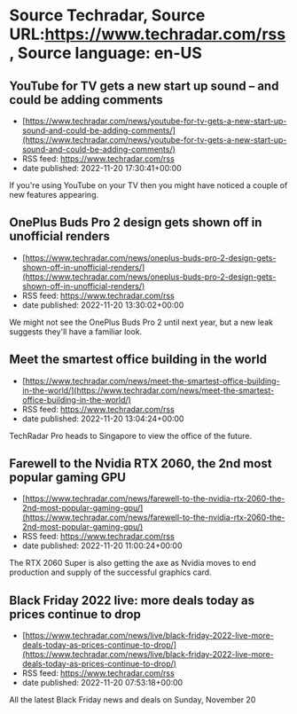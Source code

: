 # Source Techradar, Source URL:https://www.techradar.com/rss, Source language: en-US

## YouTube for TV gets a new start up sound – and could be adding comments
 - [https://www.techradar.com/news/youtube-for-tv-gets-a-new-start-up-sound-and-could-be-adding-comments/](https://www.techradar.com/news/youtube-for-tv-gets-a-new-start-up-sound-and-could-be-adding-comments/)
 - RSS feed: https://www.techradar.com/rss
 - date published: 2022-11-20 17:30:41+00:00

If you're using YouTube on your TV then you might have noticed a couple of new features appearing.

## OnePlus Buds Pro 2 design gets shown off in unofficial renders
 - [https://www.techradar.com/news/oneplus-buds-pro-2-design-gets-shown-off-in-unofficial-renders/](https://www.techradar.com/news/oneplus-buds-pro-2-design-gets-shown-off-in-unofficial-renders/)
 - RSS feed: https://www.techradar.com/rss
 - date published: 2022-11-20 13:30:02+00:00

We might not see the OnePlus Buds Pro 2 until next year, but a new leak suggests they'll have a familiar look.

## Meet the smartest office building in the world
 - [https://www.techradar.com/news/meet-the-smartest-office-building-in-the-world/](https://www.techradar.com/news/meet-the-smartest-office-building-in-the-world/)
 - RSS feed: https://www.techradar.com/rss
 - date published: 2022-11-20 13:04:24+00:00

TechRadar Pro heads to Singapore to view the office of the future.

## Farewell to the Nvidia RTX 2060, the 2nd most popular gaming GPU
 - [https://www.techradar.com/news/farewell-to-the-nvidia-rtx-2060-the-2nd-most-popular-gaming-gpu/](https://www.techradar.com/news/farewell-to-the-nvidia-rtx-2060-the-2nd-most-popular-gaming-gpu/)
 - RSS feed: https://www.techradar.com/rss
 - date published: 2022-11-20 11:00:24+00:00

The RTX 2060 Super is also getting the axe as Nvidia moves to end production and supply of the successful graphics card.

## Black Friday 2022 live: more deals today as prices continue to drop
 - [https://www.techradar.com/news/live/black-friday-2022-live-more-deals-today-as-prices-continue-to-drop/](https://www.techradar.com/news/live/black-friday-2022-live-more-deals-today-as-prices-continue-to-drop/)
 - RSS feed: https://www.techradar.com/rss
 - date published: 2022-11-20 07:53:18+00:00

All the latest Black Friday news and deals on Sunday, November 20

